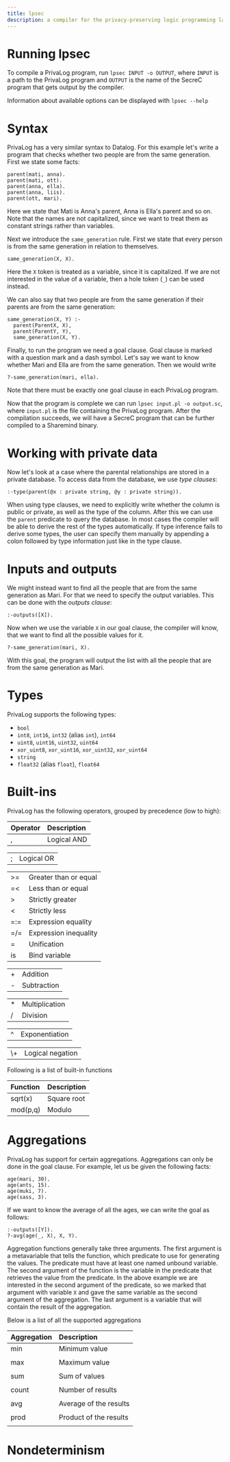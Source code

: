 ```yaml
---
title: lpsec
description: a compiler for the privacy-preserving logic programming language PrivaLog
---
```


# Running lpsec

To compile a PrivaLog program, run `lpsec INPUT -o OUTPUT`, where `INPUT` is a
path to the PrivaLog program and `OUTPUT` is the name of the SecreC program that
gets output by the compiler.

Information about available options can be displayed with `lpsec --help`

# Syntax

PrivaLog has a very similar syntax to Datalog. For this example let's write a program
that checks whether two people are from the same generation. First we state some facts:

```
parent(mati, anna).
parent(mati, ott).
parent(anna, ella).
parent(anna, liis).
parent(ott, mari).
```

Here we state that Mati is Anna's parent, Anna is Ella's parent and so on. Note
that the names are not capitalized, since we want to treat them as constant strings
rather than variables.

Next we introduce the `same_generation` rule. First we state that every person is
from the same generation in relation to themselves.

```
same_generation(X, X).
```

Here the `X` token is treated as a variable, since it is capitalized. If we are
not interested in the value of a variable, then a hole token (`_`) can be used
instead.

We can also say that two people are from the same generation if their parents are
from the same generation:

```
same_generation(X, Y) :-
  parent(ParentX, X),
  parent(ParentY, Y),
  same_generation(X, Y).
```

Finally, to run the program we need a goal clause. Goal clause is marked with a
question mark and a dash symbol. Let's say we want to know whether Mari and Ella
are from the same generation. Then we would write

```
?-same_generation(mari, ella).
```

Note that there must be exactly one goal clause in each PrivaLog program.

Now that the program is complete we can run `lpsec input.pl -o output.sc`, where
`input.pl` is the file containing the PrivaLog program. After the compilation 
succeeds, we will have a SecreC program that can be further compiled to a 
Sharemind binary.

# Working with private data

Now let's look at a case where the parental relationships are stored in a private 
database. To access data from the database, we use *type clauses*:

```
:-type(parent(@x : private string, @y : private string)).
```

When using type clauses, we need to explicitly write whether the column is
public or private, as well as the type of the column. After this
we can use the `parent` predicate to query the database. In most cases the compiler
will be able to derive the rest of the types automatically. If type inference
fails to derive some types, the user can specify them manually by appending a colon
followed by type information just like in the type clause.

# Inputs and outputs

We might instead want to find all the people that are from the same generation
as Mari. For that we need to specify the output variables. This can be done with
the *outputs clause*:

```
:-outputs([X]).
```

Now when we use the variable `X` in our goal clause, the compiler will know,
that we want to find all the possible values for it.

```
?-same_generation(mari, X).
```

With this goal, the program will output the list with all the people that are
from the same generation as Mari.

# Types

PrivaLog supports the following types:

* `bool`
* `int8`, `int16`, `int32` (alias `int`), `int64`
* `uint8`, `uint16`, `uint32`, `uint64`
* `xor_uint8`, `xor_uint16`, `xor_uint32`, `xor_uint64`
* `string`
* `float32` (alias `float`), `float64`

# Built-ins

PrivaLog has the following operators, grouped by precedence (low to high):

| Operator | Description                |
|:---------|:---------------------------|
| ,        | Logical AND                |

|          |                            |
|:---------|:---------------------------|
| ;        | Logical OR                 |

|          |                            |
|:---------|:---------------------------|
| \>=      | Greater than or equal      |
| =<       | Less than or equal         |
| \>       | Strictly greater           |
| <        | Strictly less              |
| =:=      | Expression equality        |
| =/=      | Expression inequality      |
| =        | Unification                |
| is       | Bind variable              |

|          |                            |
|:---------|:---------------------------|
| \+       | Addition                   |
| \-       | Subtraction                |

|          |                            |
|:---------|:---------------------------|
| \*       | Multiplication             |
| /        | Division                   |

|          |                            |
|:---------|:---------------------------|
| ^        | Exponentiation             |

|          |                            |
|:---------|:---------------------------|
| \\+      | Logical negation           |

Following is a list of built-in functions

| Function | Description |
|:---------|:------------|
| sqrt(x)  | Square root |
| mod(p,q) | Modulo      |

# Aggregations

PrivaLog has support for certain aggregations. Aggregations can only be done in
the goal clause. For example, let us be given the following facts:

```
age(mari, 30).
age(ants, 15).
age(muki, 7).
age(sass, 3).
```

If we want to know the average of all the ages, we can write the goal as follows:

```
:-outputs([Y]).
?-avg(age(_, X), X, Y).
```

Aggregation functions generally take three arguments. The first argument is a
metavariable that tells the function, which predicate to use for generating the
values. The predicate must have at least one named unbound variable. The second
argument of the function is the variable in the predicate that retrieves the value
from the predicate. In the above example we are interested in the second argument
of the predicate, so we marked that argument with variable `X` and gave the same 
variable as the second argument of the aggregation. The last argument is a variable 
that will contain the result of the aggregation.

Below is a list of all the supported aggregations

| Aggregation | Description            |
|:------------|:-----------------------|
| min         | Minimum value          |
|             |                        |
| max         | Maximum value          |
|             |                        |
| sum         | Sum of values          |
|             |                        |
| count       | Number of results      |
|             |                        |
| avg         | Average of the results |
|             |                        |
| prod        | Product of the results |
|             |                        |

# Nondeterminism

